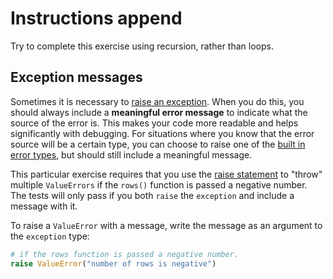 # Instructions append

Try to complete this exercise using recursion, rather than loops.

## Exception messages

Sometimes it is necessary to [raise an exception](https://docs.python.org/3/tutorial/errors.html#raising-exceptions).
When you do this, you should always include a **meaningful error message** to indicate what the source of the error is.
This makes your code more readable and helps significantly with debugging.
For situations where you know that the error source will be a certain type, you can choose to raise one of the [built in error types](https://docs.python.org/3/library/exceptions.html#base-classes), but should still include a meaningful message.

This particular exercise requires that you use the [raise statement](https://docs.python.org/3/reference/simple_stmts.html#the-raise-statement) to "throw" multiple `ValueErrors` if the `rows()` function is passed a negative number.  
The tests will only pass if you both `raise` the `exception` and include a message with it.

To raise a `ValueError` with a message, write the message as an argument to the `exception` type:

```python
# if the rows function is passed a negative number.
raise ValueError("number of rows is negative")
```
